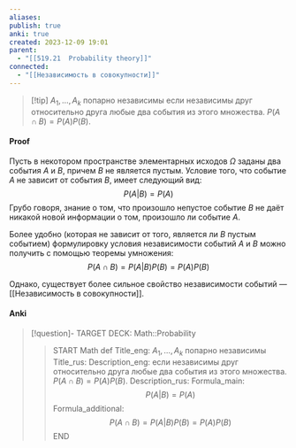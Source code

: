 ```yaml
---
aliases: 
publish: true
anki: true
created: 2023-12-09 19:01
parent:
  - "[[519.21  Probability theory]]"
connected:
  - "[[Независимость в совокупности]]"
---
```


> [!tip] $A_1, \ldots , A_k$ попарно независимы
если независимы друг относительно друга любые два события из этого множества.
$P(A \cap B) = P(A)P(B)$.


#### Proof
Пусть в некотором пространстве элементарных исходов $\Omega$ заданы два события $A$ и $B$, причем $B$ не является пустым. Условие того, что событие $A$ не зависит от события $B$, имеет следующий вид:
$$P(A|B) = P(A)$$
Грубо говоря, знание о том, что произошло непустое событие $B$ не даёт никакой новой информации о том, произошло ли событие $A$.

Более удобно (которая не зависит от того, является ли $B$ пустым событием) формулировку условия независимости событий $A$ и $B$ можно получить с помощью теоремы умножения:
$$P(A \cap B) = P(A|B)P(B) = P(A)P(B)$$

Однако, существует более сильное свойство независимости событий — [[Независимость в совокупности]].


#### Anki
> [!question]-
TARGET DECK: Math::Probability
>>START
Math def
Title_eng: $A_1, \ldots , A_k$ попарно независимы
Title_rus: 
Description_eng: если независимы друг относительно друга любые два события из этого множества.
$P(A \cap B) = P(A)P(B)$.
Description_rus: 
Formula_main: $$P(A|B) = P(A)$$
Formula_additional: $$P(A \cap B) = P(A|B)P(B) = P(A)P(B)$$
END















